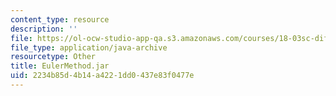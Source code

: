 ```yaml
---
content_type: resource
description: ''
file: https://ol-ocw-studio-app-qa.s3.amazonaws.com/courses/18-03sc-differential-equations-fall-2011/2234b85d4b14a4221dd0437e83f0477e_EulerMethod.jar
file_type: application/java-archive
resourcetype: Other
title: EulerMethod.jar
uid: 2234b85d-4b14-a422-1dd0-437e83f0477e
---
```

